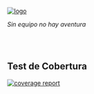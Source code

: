 <br>

[![logo](https://c3-e1-digital-booking.s3.us-east-2.amazonaws.com/img/digital-booking.svg)](https://c3-e1-digital-booking.s3.us-east-2.amazonaws.com/img/digital-booking.svg) 

<i>Sin equipo no hay aventura</i>

<br>
<br>

## Test de Cobertura

[![coverage report](https://gitlab.ctd.academy/ctd/hispanos/proyecto-integrador-1/proyecto-integrador-0523/1021pt-c3/equipo-01/badges/main/coverage.svg)](https://gitlab.ctd.academy/ctd/hispanos/proyecto-integrador-1/proyecto-integrador-0523/1021pt-c3/equipo-01/-/commits/main)

<br>
<br>

